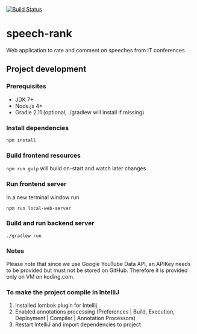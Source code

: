[![Build Status](https://travis-ci.org/NetworkedCoders/speech-rank.svg?branch=master)](https://travis-ci.org/NetworkedCoders/speech-rank)

# speech-rank
Web application to rate and comment on speeches from IT conferences

## Project development

### Prerequisites

-   JDK 7+
-   Node.js 4+
-   Gradle 2.11 (optional, ./gradlew will install if missing)

### Install dependencies

`npm install`

### Build frontend resources

`npm run gulp` will build on-start and watch later changes

### Run frontend server

In a new terminal window run

`npm run local-web-server`

### Build and run backend server

`./gradlew run`

### Notes

Please note that since we use Google YouTube Data API, an APIKey needs to be provided but must not be stored on GitHub. Therefore it is provided only on VM on koding.com.

### To make the project compile in IntelliJ

1. Installed lombok plugin for Intellij
2. Enabled annotations processing (Preferences | Build, Execution, Deployment | Compiler | Annotation Processors)
3. Restart IntelliJ and import dependencies to project
